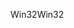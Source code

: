<span data-ttu-id="b7dc4-101">Win32</span><span class="sxs-lookup"><span data-stu-id="b7dc4-101">Win32</span></span>